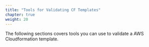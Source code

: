 ```yaml
---
title: "Tools for Validating CF Templates"
chapter: true
weight: 20
---
```


The following sections covers tools you can use to validate a AWS Cloudformation template.